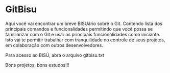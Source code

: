 # GitBisu
Aqui você vai encontrar um breve BISUário sobre o Git.
Contendo lista dos principais comandos e funcionalidades
permitindo que você possa se familiarizar com o Git e usar 
as principais funcionalidades como iniciante.
Isto vai te permitir trabalhar com tranquilidade no controle 
de seus projetos, em colaboração com outros desenvolvedores.

Para acesso ao BISÚ, abra o arquivo gitbisu.txt

Bons projetos, bons estudos!!!
```
